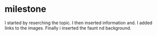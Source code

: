 # milestone
I started by reserching the topic.
I then inserted information and.
I added links to the images. 
Finally i inserted the faunt nd background.
